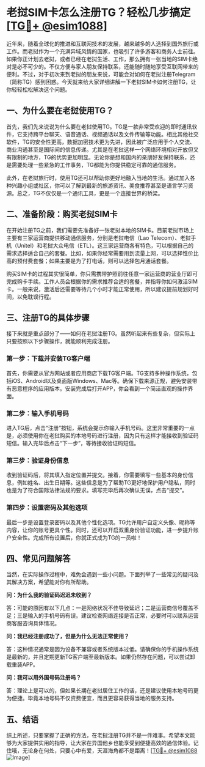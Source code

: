 # 老挝SIM卡怎么注册TG？轻松几步搞定[[TG💪+ @esim1088](https://t.me/s/esim1088)]

近年来，随着全球化的推进和互联网技术的发展，越来越多的人选择到国外旅行或工作。而老挝作为一个充满异域风情的国家，也吸引了许多游客和商务人士前往。如果你正计划去老挝，或者已经在老挝生活、工作，那么拥有一张当地的SIM卡绝对是必不可少的。不仅方便与家人朋友保持联系，还能随时随地享受互联网带来的便利。不过，对于初次来到老挝的朋友来说，可能会对如何在老挝注册Telegram（简称TG）感到困惑。今天就来给大家详细讲解一下老挝SIM卡如何注册TG，让你轻轻松松解决这个问题。

## 一、为什么要在老挝使用TG？

首先，我们先来说说为什么要在老挝使用TG。TG是一款非常受欢迎的即时通讯软件，它支持跨平台聊天、语音通话、视频通话以及文件传输等功能。相比其他社交软件，TG的安全性更高，数据加密技术更为先进，因此被广泛应用于个人交流、商业沟通甚至是国际间的信息传递。尤其是在老挝这样一个网络环境相对开放但又有限制的地方，TG的优势更加明显。无论你是想和国内的亲朋好友保持联系，还是需要处理一些紧急的工作事务，TG都能为你提供稳定可靠的通信服务。

此外，在老挝旅行时，使用TG还可以帮助你更好地融入当地的生活。通过加入各种兴趣小组或社区，你可以了解到最新的旅游资讯、美食推荐甚至是语言学习资源。总之，TG不仅仅是一个通讯工具，更是一个连接世界的桥梁。

## 二、准备阶段：购买老挝SIM卡

在开始注册TG之前，我们需要先准备好一张老挝本地的SIM卡。目前老挝市场上主要有三家运营商提供移动通信服务，分别是老挝电信（Lao Telecom）、老挝手机（Unitel）和老挝大众电信（ETL）。这三家运营商各有特色，可以根据自己的需求选择适合自己的套餐。比如，如果你经常需要用到流量上网，可以选择性价比高的预付费套餐；如果主要是为了打电话，则可以选择包月通话套餐。

购买SIM卡的过程其实很简单，你只需携带护照前往任意一家运营商的营业厅即可完成购卡手续。工作人员会根据你的需求推荐合适的套餐，并指导你如何激活SIM卡。一般来说，激活后还需要等待几个小时才能正常使用，所以建议提前规划好时间，以免耽误行程。

## 三、注册TG的具体步骤

接下来就是重点部分了——如何在老挝注册TG。虽然听起来有些复杂，但实际上只要按照以下步骤操作，就能顺利完成注册。

### 第一步：下载并安装TG客户端

首先，你需要从官方网站或者应用商店下载TG客户端。TG支持多种操作系统，包括iOS、Android以及桌面版Windows、Mac等。确保下载来源正规，避免安装带有恶意程序的应用版本。安装完成后打开APP，你会看到一个简洁直观的操作界面。

### 第二步：输入手机号码

进入TG后，点击“注册”按钮，系统会提示你输入手机号码。这里非常重要的一点是，必须使用你在老挝购买的本地号码进行注册，因为只有这样才能接收到验证码短信。输入完毕后点击“下一步”，等待接收验证码短信。

### 第三步：验证身份信息

收到验证码后，将其填入指定位置并提交。接着，你需要填写一些基本的身份信息，例如姓名、出生日期等。这些信息是为了帮助TG更好地保护用户隐私，同时也是为了符合国际法律法规的要求。填写完毕后再次确认无误，点击“提交”。

### 第四步：设置密码及其他选项

最后一步是设置登录密码以及其他个性化选项。TG允许用户自定义头像、昵称等内容，让你的账号更具个性。同时，还可以开启双重身份验证功能，进一步提升账户安全性。完成所有设置后，你就正式成为TG的一员啦！

## 四、常见问题解答

当然，在实际操作过程中，难免会遇到一些小问题。下面列举了一些常见的疑问及其解决方案，希望能对你有所帮助。

**问：为什么我的验证码迟迟未收到？**

答：可能的原因有以下几点：一是网络状况不佳导致延迟；二是运营商信号覆盖不足；三是输入的手机号码有误。建议检查网络连接是否正常，必要时可以联系运营商客服咨询具体情况。

**问：我已经注册成功了，但是为什么无法正常使用？**

答：这种情况通常是因为设备不兼容或者系统版本过低。请确保你的手机操作系统是最新的，并且定期更新TG客户端至最新版本。如果仍然存在问题，可以尝试卸载重装APP。

**问：我可以用外国号码注册吗？**

答：理论上是可以的，但如果长期在老挝居住工作的话，还是建议使用本地号码更为便捷。毕竟本地号码不仅资费便宜，而且更容易获得当地的服务支持。

## 五、结语

综上所述，只要掌握了正确的方法，在老挝注册TG并不是一件难事。希望本文能够为大家提供实用的指导，让大家在异国他乡也能享受到便捷高效的通信体验。记住哦，无论身在何处，只要心中有爱，天涯海角都不是距离！[[TG💪+ @esim1088](https://t.me/s/esim1088) ![Image](https://i.postimg.cc/4NQfJmqS/Snipaste-2025-05-13-00-14-12.png)]